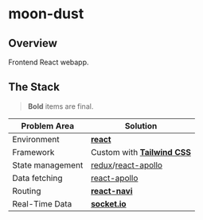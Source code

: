 # moon-dust

## Overview

Frontend React webapp.

## The Stack

> **Bold** items are final.

| Problem Area     | Solution                                                                                                |
| ---------------- | ------------------------------------------------------------------------------------------------------- |
| Environment      | **[react](https://github.com/facebook/react/)**                                                         |
| Framework        | Custom with **[Tailwind CSS](https://tailwindcss.com/)**                                                |
| State management | [redux](https://github.com/reduxjs/redux)/[react-apollo](https://github.com/apollographql/react-apollo) |
| Data fetching    | [react-apollo](https://github.com/apollographql/react-apollo)                                           |
| Routing          | **[react-navi](https://github.com/frontarm/navi)**                                                      |
| Real-Time Data   | **[socket.io](https://github.com/socketio/socket.io)**                                                  |
